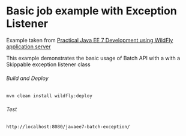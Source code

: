 Basic job example with Exception Listener
=====================================
Example taken from [Practical Java EE 7 Development using WildFly application server](http://www.itbuzzpress.com/ebooks/java-ee-7-development-on-wildfly.html)

This example demonstrates the basic usage of Batch API with a with a Skippable exception listener class
###### Build and Deploy
```shell
mvn clean install wildfly:deploy  
```

###### Test
```shell
http://localhost:8080/javaee7-batch-exception/
```
 
